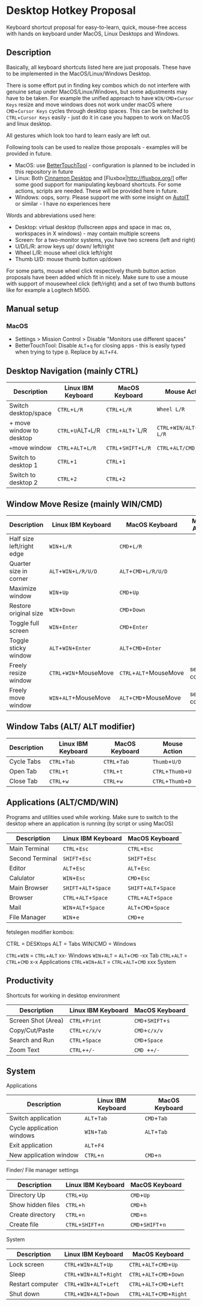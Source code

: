 # Desktop Hotkey Proposal
Keyboard shortcut proposal for easy-to-learn, quick, mouse-free access with hands on keyboard under MacOS, Linux Desktops and Windows.

## Description
Basically, all keyboard shortcuts listed here are just proposals. These have to be implemented in the MacOS/Linux/Windows Desktop. 

There is some effort put in finding key combos which do not interfere with genuine setup under MacOS/Linux/Windows, but some adjustments may have to be taken. For example the unified approach to have `WIN/CMD`+`Cursor Keys` resize and move windows does not work under macOS where `CMD`+`Cursor Keys` cycles through desktop spaces. This can be switched to `CTRL`+`Cursor Keys` easily - just do it in case you happen to work on MacOS and linux desktop.

All gestures which look too hard to learn easly are left out. 

Following tools can be used to realize those proposals - examples will be provided in future.

* MacOS: use [BetterTouchTool](https://folivora.ai/) - configuration is planned to be included in this repository in future
* Linux: Both [Cinnamon Desktop](https://linuxmint.com/download.php) and [Fluxbox|http://fluxbox.org/]  offer some good support for manipulating keyboard shortcuts. For some actions, scripts are needed. These will be provided here in future.
* Windows: oops, sorry. Please support me with some insight on [AutoIT](https://www.autoitscript.com/site/autoit/) or similar - I have no experiences here

Words and abbreviations used here:

* Desktop: virtual desktop (fullscreen apps and space in mac os, workspaces in X windows) - may contain multiple screens
* Screen: for a two-monitor systems, you have two screens (left and right)
* U/D/L/R: arrow keys up/ down/ left/right
* Wheel L/R: mouse wheel click left/right
* Thumb U/D: mouse thumb button up/down

For some parts, mouse wheel click respectively thumb button action proposals have been added which fit in nicely. Make sure to use a mouse with support of mousewheel click (left/right) and a set of two thumb buttons like for example a Logitech M500.

## Manual setup


### MacOS

* Settings > Mission Control > Disable "Monitors use different spaces"
* BetterTouchTool: Disable `ALT`+`q` for closing apps - this is easily typed when trying to type `@`. Replace by `ALT`+`F4`.


## Desktop Navigation (mainly CTRL)

|Description              |Linux IBM Keyboard       | MacOS Keyboard          |Mouse Action                    |
|-------------------------|-------------------------|-------------------------|--------------------------------|
|Switch desktop/space     |`CTRL`+`L/R`             |`CTRL`+`L/R`             |`Wheel L/R`                     |
|+ move window to desktop |`CTRL`+`U`ALT`+`L/R      |`CTRL`+`ALT`+`L/R     |`CTRL`+`WIN/ALT`+`Wheel L/R` |
|`+`move window           |`CTRL`+`ALT`+`L/R`       |`CTRL`+`SHIFT`+`L/R`     |`CTRL`+`ALT/CMD L/R`            |
|Switch to desktop 1      |`CTRL`+`1`               |`CTRL`+`1`               |                                |
|Switch to desktop 2      |`CTRL`+`2`               |`CTRL`+`2`               |                                |


## Window Move Resize (mainly WIN/CMD)

|Description              |Linux IBM Keyboard       | MacOS Keyboard          |Mouse Action             |
|-------------------------|-------------------------|-------------------------|-------------------------|
|Half size left/right edge|`WIN`+`L/R`              |`CMD`+`L/R`              |                         |
|Quarter size in corner   |`ALT`+`WIN`+`L/R/U/D`    |`ALT`+`CMD`+`L/R/U/D`    |                         |
|Maximize window          |`WIN`+`Up`               |`CMD`+`Up`               |                         |
|Restore original size    |`WIN`+`Down`             |`CMD`+`Down`             |                         |
|Toggle full screen       |`WIN`+`Enter`            |`CMD`+`Enter`            |                         |
|Toggle sticky window     |`ALT`+`WIN`+`Enter`      |`ALT`+`CMD`+`Enter`      |                         |
|Freely resize window     |`CTRL`+`WIN`+MouseMove   |`CTRL`+`ALT`+MouseMove   |see left columns         |
|Freely move window       |`WIN`+`ALT`+MouseMove    |`ALT`+`CMD`+MouseMove    |see left columns         |


## Window Tabs (ALT/ ALT modifier)

|Description              |Linux IBM Keyboard       | MacOS Keyboard          |Mouse Action             |
|-------------------------|-------------------------|-------------------------|-------------------------|
|Cycle Tabs               |`CTRL`+`Tab`             |`CTRL`+`Tab`             |`Thumb`+`U/D`            |
|Open Tab                 |`CTRL`+`t`               |`CTRL`+`t`               |`CTRL`+`Thumb`+`U`       |
|Close Tab                |`CTRL`+`w`               |`CTRL`+`w`               |`CTRL`+`Thumb`+`D`       |


## Applications (ALT/CMD/WIN)
Programs and utilities used while working. Make sure to switch to the desktop where
an application is running (by script or using MacOS)


|Description              |Linux IBM Keyboard       | MacOS Keyboard          |
|-------------------------|-------------------------|-------------------------|
|Main Terminal            |`CTRL`+`Esc`             |`CTRL`+`Esc`             |
|Second Terminal          |`SHIFT`+`Esc`            |`SHIFT`+`Esc`            |
|Editor                   |`ALT`+`Esc`              |`ALT`+`Esc`           |
|Calulator                |`WIN`+`Esc`              |`CMD`+`Esc`              |
|Main Browser             |`SHIFT`+`ALT`+`Space`    |`SHIFT`+`ALT`+`Space`  |  ? 
|Browser                  |`CTRL`+`ALT`+`Space`     |`CTRL`+`ALT`+`Space`  |  ?
|Mail                     |`WIN`+`ALT`+`Space`      |`ALT`+`CMD`+`Space`  |   ?
|File Manager             |`WIN`+`e`                |`CMD`+`e`                |   ?


fetslegen modifier kombos:

CTRL = DESKtops
ALT  = Tabs
WIN/CMD   = Windows

`CTRL`+`WIN`       =  `CTRL`+`ALT`        xx-  Windows
`WIN`+`ALT`        =  `ALT`+`CMD`	     -xx  Tab
`CTRL`+`ALT`       =  `CTRL`+`CMD`           x-x  Applications
`CTRL`+`WIN`+`ALT` =  `CTRL`+`ALT`+`CMD`  xxx  System

## Productivity

Shortcuts for working in desktop environment

|Description              |Linux IBM Keyboard         | MacOS Keyboard              |
|-------------------------|---------------------------|-----------------------------|
|Screen Shot (Area)       |`CTRL`+`Print`             |`CMD`+`SHIFT`+`s`            |
|Copy/Cut/Paste           |`CTRL`+`c/x/v`             |`CMD`+`c/x/v`                |
|Search and Run           |`CTRL`+`Space`             |`CMD`+`Space`                |
|Zoom Text                |`CTRL`+`+/-`               |`CMD `+`+/-`                 |


## System


Applications

|Description              |Linux IBM Keyboard         | MacOS Keyboard           |
|-------------------------|---------------------------|--------------------------|
|Switch application       |`ALT`+`Tab`                |`CMD`+`Tab`               |
|Cycle application windows|`WIN`+`Tab`                |`ALT`+`Tab`               |
|Exit application         |`ALT`+`F4`                 |                          |
|New application window   |`CTRL`+`n`                 |`CMD`+`n`                 |

Finder/ File manager settings

|Description              |Linux IBM Keyboard         | MacOS Keyboard           |
|-------------------------|---------------------------|--------------------------|
|Directory Up             |`CTRL`+`Up`                |`CMD`+`Up`                |
|Show hidden files        |`CTRL`+`h`                 |`CMD`+`h`                 |
|Create directory         |`CTRL`+`n`                 |`CMD`+`n`                 |
|Create file              |`CTRL`+`SHIFT`+`n`         |`CMD`+`SHIFT`+`n`         |

System

|Description              |Linux IBM Keyboard         | MacOS Keyboard           |
|-------------------------|---------------------------|--------------------------|
|Lock screen              |`CTRL`+`WIN`+`ALT`+`Up`    |`CTRL`+`ALT`+`CMD`+`Up`   |
|Sleep                    |`CTRL`+`WIN`+`ALT`+`Right` |`CTRL`+`ALT`+`CMD`+`Down` |
|Restart computer         |`CTRL`+`WIN`+`ALT`+`Left`  |`CTRL`+`ALT`+`CMD`+`Left` |
|Shut down                |`CTRL`+`WIN`+`ALT`+`Down`  |`CTRL`+`ALT`+`CMD`+`Right`|

